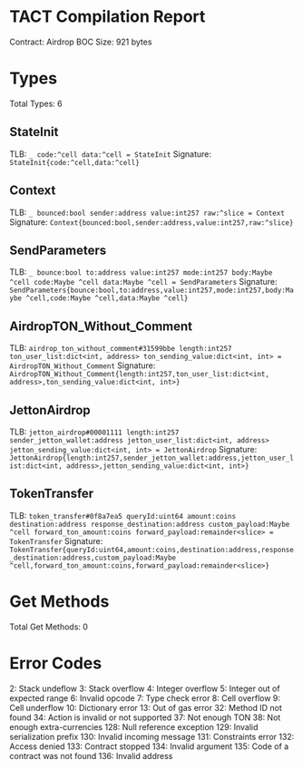 # TACT Compilation Report
Contract: Airdrop
BOC Size: 921 bytes

# Types
Total Types: 6

## StateInit
TLB: `_ code:^cell data:^cell = StateInit`
Signature: `StateInit{code:^cell,data:^cell}`

## Context
TLB: `_ bounced:bool sender:address value:int257 raw:^slice = Context`
Signature: `Context{bounced:bool,sender:address,value:int257,raw:^slice}`

## SendParameters
TLB: `_ bounce:bool to:address value:int257 mode:int257 body:Maybe ^cell code:Maybe ^cell data:Maybe ^cell = SendParameters`
Signature: `SendParameters{bounce:bool,to:address,value:int257,mode:int257,body:Maybe ^cell,code:Maybe ^cell,data:Maybe ^cell}`

## AirdropTON_Without_Comment
TLB: `airdrop_ton_without_comment#31599bbe length:int257 ton_user_list:dict<int, address> ton_sending_value:dict<int, int> = AirdropTON_Without_Comment`
Signature: `AirdropTON_Without_Comment{length:int257,ton_user_list:dict<int, address>,ton_sending_value:dict<int, int>}`

## JettonAirdrop
TLB: `jetton_airdrop#00001111 length:int257 sender_jetton_wallet:address jetton_user_list:dict<int, address> jetton_sending_value:dict<int, int> = JettonAirdrop`
Signature: `JettonAirdrop{length:int257,sender_jetton_wallet:address,jetton_user_list:dict<int, address>,jetton_sending_value:dict<int, int>}`

## TokenTransfer
TLB: `token_transfer#0f8a7ea5 queryId:uint64 amount:coins destination:address response_destination:address custom_payload:Maybe ^cell forward_ton_amount:coins forward_payload:remainder<slice> = TokenTransfer`
Signature: `TokenTransfer{queryId:uint64,amount:coins,destination:address,response_destination:address,custom_payload:Maybe ^cell,forward_ton_amount:coins,forward_payload:remainder<slice>}`

# Get Methods
Total Get Methods: 0

# Error Codes
2: Stack undeflow
3: Stack overflow
4: Integer overflow
5: Integer out of expected range
6: Invalid opcode
7: Type check error
8: Cell overflow
9: Cell underflow
10: Dictionary error
13: Out of gas error
32: Method ID not found
34: Action is invalid or not supported
37: Not enough TON
38: Not enough extra-currencies
128: Null reference exception
129: Invalid serialization prefix
130: Invalid incoming message
131: Constraints error
132: Access denied
133: Contract stopped
134: Invalid argument
135: Code of a contract was not found
136: Invalid address